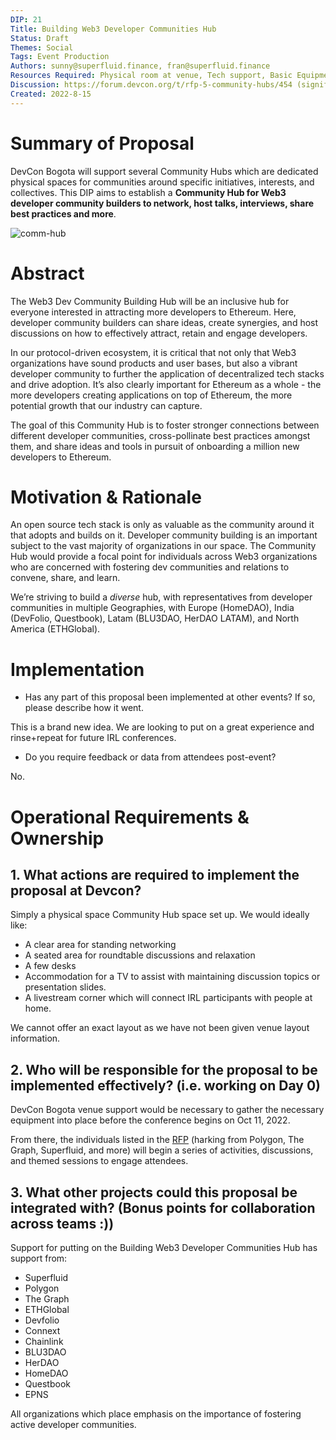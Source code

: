 ```yaml
---
DIP: 21
Title: Building Web3 Developer Communities Hub
Status: Draft
Themes: Social
Tags: Event Production
Authors: sunny@superfluid.finance, fran@superfluid.finance
Resources Required: Physical room at venue, Tech support, Basic Equipment (Furniture, Power Outlets, TV, etc.)
Discussion: https://forum.devcon.org/t/rfp-5-community-hubs/454 (significant positive sentiment)
Created: 2022-8-15
---
```


# Summary of Proposal

DevCon Bogota will support several Community Hubs which are dedicated physical spaces for communities around specific initiatives, interests, and collectives. This DIP aims to establish a **Community Hub for Web3 developer community builders to network, host talks, interviews, share best practices and more**.

![comm-hub](https://devcon.org/_next/image/?url=%2F_next%2Fstatic%2Fmedia%2Fhub_03.558f0086.jpg&w=500&q=75)

# Abstract

The Web3 Dev Community Building Hub will be an inclusive hub for everyone interested in attracting more developers to Ethereum. Here, developer community builders can share ideas, create synergies, and host discussions on how to effectively attract, retain and engage developers.

In our protocol-driven ecosystem, it is critical that not only that Web3 organizations have sound products and user bases, but also a vibrant developer community to further the application of decentralized tech stacks and drive adoption. It’s also clearly important for Ethereum as a whole - the more developers creating applications on top of Ethereum, the more potential growth that our industry can capture.

The goal of this Community Hub is to foster stronger connections between different developer communities, cross-pollinate best practices amongst them, and share ideas and tools in pursuit of onboarding a million new developers to Ethereum.


# Motivation & Rationale

An open source tech stack is only as valuable as the community around it that adopts and builds on it. Developer community building is an important subject to the vast majority of organizations in our space. The Community Hub would provide a focal point for individuals across Web3 organizations who are concerned with fostering dev communities and relations to convene, share, and learn.

We’re striving to build a *diverse* hub, with representatives from developer communities in multiple Geographies, with Europe (HomeDAO), India (DevFolio, Questbook), Latam (BLU3DAO, HerDAO LATAM), and North America (ETHGlobal).

# Implementation
- Has any part of this proposal been implemented at other events? If so, please describe how it went.

This is a brand new idea. We are looking to put on a great experience and rinse+repeat for future IRL conferences.

- Do you require feedback or data from attendees post-event?

No.

# Operational Requirements & Ownership

## 1. What actions are required to implement the proposal at Devcon?

Simply a physical space Community Hub space set up. We would ideally like:
- A clear area for standing networking
- A seated area for roundtable discussions and relaxation
- A few desks
- Accommodation for a TV to assist with maintaining discussion topics or presentation slides.
- A livestream corner which will connect IRL participants with people at home.

We cannot offer an exact layout as we have not been given venue layout information.

## 2. Who will be responsible for the proposal to be implemented effectively? (i.e. working on Day 0)

DevCon Bogota venue support would be necessary to gather the necessary equipment into place before the conference begins on Oct 11, 2022. 

From there, the individuals listed in the [RFP](https://forum.devcon.org/t/building-web3-developer-communities-hub-proposal/849) (harking from Polygon, The Graph, Superfluid, and more) will begin a series of activities, discussions, and themed sessions to engage attendees.

## 3. What other projects could this proposal be integrated with? (Bonus points for collaboration across teams :))

Support for putting on the Building Web3 Developer Communities Hub has support from:
- Superfluid
- Polygon
- The Graph
- ETHGlobal
- Devfolio
- Connext
- Chainlink
- BLU3DAO
- HerDAO
- HomeDAO
- Questbook
- EPNS

All organizations which place emphasis on the importance of fostering active developer communities.

